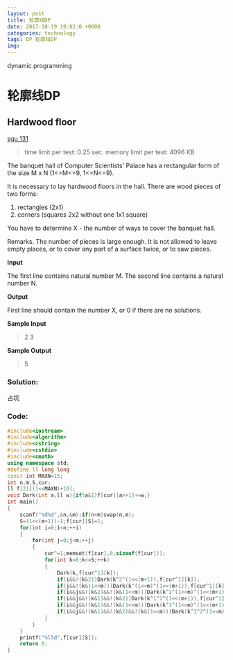```yaml
---
layout: post
title: 轮廓线DP
date: 2017-10-19 19:02:0 +0800
categories: technology
tags: DP 轮廓线DP
img: 
---
```

dynamic programming

# 轮廓线DP

## Hardwood floor

[sgu 131](http://acm.sgu.ru/problem.php?contest=0&problem=131)
>time limit per test: 0.25 sec. 
memory limit per test: 4096 KB

The banquet hall of Computer Scientists' Palace has a rectangular form of the size M x N (1<=M<=9, 1<=N<=9). 

It is necessary to lay hardwood floors in the hall. There are wood pieces of two forms:

1. rectangles (2x1) 
2. corners (squares 2x2 without one 1x1 square) 

You have to determine X - the number of ways to cover the banquet hall. 

Remarks. The number of pieces is large enough. It is not allowed to leave empty places, or to cover any part of a surface twice, or to saw pieces.

**Input**

The first line contains natural number M. The second line contains a natural number N.

**Output**

First line should contain the number X, or 0 if there are no solutions.

**Sample Input**

> 2 3
 
**Sample Output**

 >5

### Solution:

占坑

### Code:

```cpp
#include<iostream>
#include<algorithm>
#include<cstring>
#include<cstdio>
#include<cmath>
using namespace std;
#define ll long long
const int MAXN=15;
int n,m,S,cur;
ll f[2][(1<<MAXN)+10];
void Dark(int a,ll w){if(a&1)f[cur][a>>1]+=w;}
int main()
{
	scanf("%d%d",&n,&m);if(n<m)swap(n,m);
	S=(1<<(m+1))-1;f[cur][S]=1;
	for(int i=0;i<n;++i)
	{
		for(int j=0;j<m;++j)
		{
			cur^=1;memset(f[cur],0,sizeof(f[cur]));
			for(int k=0;k<=S;++k)
			{
				Dark(k,f[cur^1][k]);
				if(i&&!(k&2))Dark(k^2^(1<<(m+1)),f[cur^1][k]);
				if(j&&!(k&(1<<m)))Dark(k^(1<<m)^(1<<(m+1)),f[cur^1][k]);
				if(i&&j&&!(k&2)&&!(k&(1<<m)))Dark(k^2^(1<<m)^(1<<(m+1)),f[cur^1][k]);
				if(i&&j&&!(k&1)&&!(k&2))Dark(k^1^2^(1<<(m+1)),f[cur^1][k]);
				if(i&&j&&!(k&1)&&!(k&(1<<m)))Dark(k^1^(1<<m)^(1<<(m+1)),f[cur^1][k]);
				if(i&&j&&!(k&1)&&!(k&2)&&!(k&(1<<m)))Dark(k^1^2^(1<<m),f[cur^1][k]);
			}
		}
	}
	printf("%lld",f[cur][S]);
	return 0;
}
```
